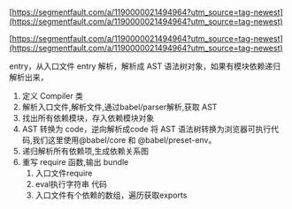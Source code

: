 ##

[https://segmentfault.com/a/1190000021494964?utm_source=tag-newest](https://segmentfault.com/a/1190000021494964?utm_source=tag-newest)

[https://segmentfault.com/a/1190000021494964?utm_source=tag-newest](https://segmentfault.com/a/1190000021494964?utm_source=tag-newest)

entry，从入口文件 entry 解析，解析成 AST 语法树对象，如果有模块依赖递归解析出来，


1. 定义 Compiler 类
2. 解析入口文件,解析文件,通过babel/parser解析,获取 AST
3. 找出所有依赖模块，存入依赖模块对象
4. AST 转换为 code，逆向解析成code
   将 AST 语法树转换为浏览器可执行代码,我们这里使用@babel/core 和 @babel/preset-env。
5. 递归解析所有依赖项,生成依赖关系图
6. 重写 require 函数,输出 bundle
   1. 入口文件require
   2. eval执行字符串 代码
   3. 入口文件有个依赖的数组，遍历获取exports
